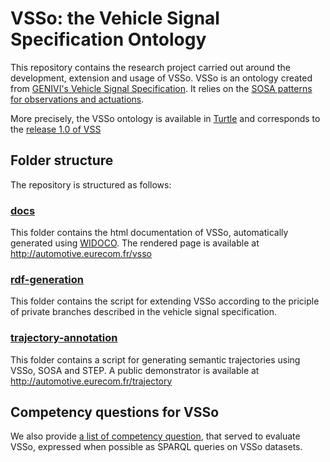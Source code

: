 # VSSo: the Vehicle Signal Specification Ontology
This repository contains the research project carried out around the development, extension and usage of VSSo. VSSo is an ontology created from [GENIVI's Vehicle Signal Specification](https://github.com/GENIVI/vehicle_signal_specification/). It relies on the [SOSA patterns for observations and actuations](https://www.w3.org/TR/vocab-ssn/).

More precisely, the VSSo ontology is available in [Turtle](vsso.ttl) and corresponds to the [release 1.0 of VSS](https://github.com/GENIVI/vehicle_signal_specification/releases/tag/v1.0)

## Folder structure
The repository is structured as follows:
### [docs](docs)
This folder contains the html documentation of VSSo, automatically generated using [WIDOCO](https://github.com/dgarijo/Widoco). The rendered page is available at http://automotive.eurecom.fr/vsso
### [rdf-generation](rdf-generation)
This folder contains the script for extending VSSo according to the priciple of private branches described in the vehicle signal specification.
### [trajectory-annotation](trajectory-annotation)
This folder contains a script for generating semantic trajectories using VSSo, SOSA and STEP. A public demonstrator is available at http://automotive.eurecom.fr/trajectory

## Competency questions for VSSo
We also provide [a list of competency question](competency-questions.md), that served to evaluate VSSo, expressed when possible as SPARQL queries on VSSo datasets.